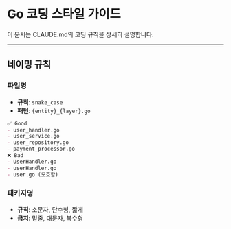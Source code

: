 # Go 코딩 스타일 가이드

이 문서는 CLAUDE.md의 코딩 규칙을 상세히 설명합니다.

---

## 네이밍 규칙

### 파일명
- **규칙**: `snake_case`
- **패턴**: `{entity}_{layer}.go`
```markdown
✅ Good
- user_handler.go
- user_service.go
- user_repository.go
- payment_processor.go
❌ Bad
- UserHandler.go
- userHandler.go
- user.go (모호함)
```

### 패키지명
- **규칙**: 소문자, 단수형, 짧게
- **금지**: 밑줄, 대문자, 복수형